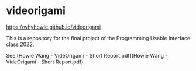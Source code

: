 # videorigami

https://whyhowie.github.io/videorigami

This is a repository for the final project of the Programming Usable Interface class 2022.

See [Howie Wang - VideOrigami - Short Report.pdf](Howie Wang - VideOrigami - Short Report.pdf).